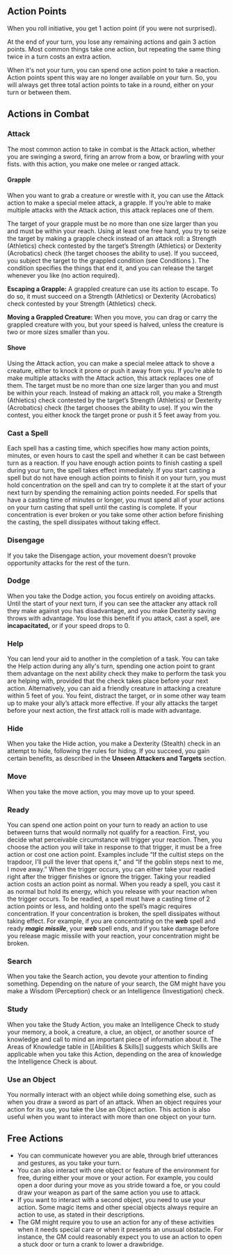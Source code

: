 ## Action Points

When you roll initiative, you get 1 action point (if you were not surprised).

At the end of your turn, you lose any remaining actions and gain 3 action points. Most common things take one action, but repeating the same thing twice in a turn costs an extra action.

When it's not your turn, you can spend one action point to take a reaction. Action points spent this way are no longer available on your turn. So, you will always get three total action points to take in a round, either on your turn or between them.

## Actions in Combat

### Attack

The most common action to take in combat is the Attack action, whether you are swinging a sword, firing an arrow from a bow, or brawling with your fists. with this action, you make one melee or ranged attack. 

#### Grapple
When you want to grab a creature or wrestle with it, you can use the Attack action to make a special melee attack, a grapple. If you’re able to make multiple attacks with the Attack action, this attack replaces one of them.

The target of your grapple must be no more than one size larger than you and must be within your reach. Using at least one free hand, you try to seize the target by making a grapple check instead of an attack roll: a Strength (Athletics) check contested by the target’s Strength (Athletics) or Dexterity (Acrobatics) check (the target chooses the ability to use). If you succeed, you subject the target to the grappled condition (see Conditions ). The condition specifies the things that end it, and you can release the target whenever you like (no action required).

**Escaping a Grapple:** A grappled creature can use its action to escape. To do so, it must succeed on a Strength (Athletics) or Dexterity (Acrobatics) check contested by your Strength (Athletics) check.

**Moving a Grappled Creature:** When you move, you can drag or carry the grappled creature with you, but your speed is halved, unless the creature is two or more sizes smaller than you.

#### Shove
Using the Attack action, you can make a special melee attack to shove a creature, either to knock it prone or push it away from you. If you’re able to make multiple attacks with the Attack action, this attack replaces one of them.
The target must be no more than one size larger than you and must be within your reach. Instead of making an attack roll, you make a Strength (Athletics) check contested by the target’s Strength (Athletics) or Dexterity (Acrobatics) check (the target chooses the ability to use). If you win the contest, you either knock the target prone or push it 5 feet away from you.

### Cast a Spell

Each spell has a casting time, which specifies how many action points, minutes, or even hours to cast the spell and whether it can be cast between turn as a reaction. If you have enough action points to finish casting a spell during your turn, the spell takes effect immediately. If you start casting a spell but do not have enough action points to finish it on your turn, you must hold concentration on the spell and can try to complete it at the start of your next turn by spending the remaining action points needed. For spells that have a casting time of minutes or longer, you must spend all of your actions on your turn casting that spell until the casting is complete. If your concentration is ever broken or you take some other action before finishing the casting, the spell dissipates without taking effect.

### Disengage

If you take the Disengage action, your movement doesn’t provoke opportunity attacks for the rest of the turn.

### Dodge

When you take the Dodge action, you focus entirely on avoiding attacks. Until the start of your next turn, if you can see the attacker any attack roll they make against you has disadvantage, and you make Dexterity saving throws with advantage. You lose this benefit if you attack, cast a spell, are **incapacitated,** or if your speed drops to 0.

### Help

You can lend your aid to another in the completion of a task. You can take the Help action during any ally's turn, spending one action point to grant them advantage on the next ability check they make to perform the task you are helping with, provided that the check takes place before your next action. Alternatively, you can aid a friendly creature in attacking a creature within 5 feet of you. You feint, distract the target, or in some other way team up to make your ally’s attack more effective. If your ally attacks the target before your next action, the first attack roll is made with advantage.

### Hide

When you take the Hide action, you make a Dexterity (Stealth) check in an attempt to hide, following the rules for hiding. If you succeed, you gain certain benefits, as described in the **Unseen Attackers and Targets** section.

### Move

When you take the move action, you may move up to your speed.

### Ready

You can spend one action point on your turn to ready an action to use between turns that would normally not qualify for a reaction. First, you decide what perceivable circumstance will trigger your reaction. Then, you choose the action you will take in response to that trigger, it must be a free action or cost one action point. Examples include “If the cultist steps on the trapdoor, I’ll pull the lever that opens it,” and “If the goblin steps next to me, I move away.” When the trigger occurs, you can either take your readied right after the trigger finishes or ignore the trigger. Taking your readied action costs an action point as normal. When you ready a spell, you cast it as normal but hold its energy, which you release with your reaction when the trigger occurs. To be readied, a spell must have a casting time of 2 action points or less, and holding onto the spell’s magic requires concentration. If your concentration is broken, the spell dissipates without taking effect. For example, if you are concentrating on the _**web**_ spell and ready _**magic missile**_, your _**web**_ spell ends, and if you take damage before you release magic missile with your reaction, your concentration might be broken.

### Search

When you take the Search action, you devote your attention to finding something. Depending on the nature of your search, the GM might have you make a Wisdom (Perception) check or an Intelligence (Investigation) check.

### Study

When you take the Study Action, you make an Intelligence Check to study your memory, a book, a creature, a clue, an object, or another source of knowledge and call to mind an important piece of information about it. The Areas of Knowledge table in [[Abilities & Skills]] suggests which Skills are applicable when you take this Action, depending on the area of knowledge the Intelligence Check is about.

### Use an Object

You normally interact with an object while doing something else, such as when you draw a sword as part of an attack. When an object requires your action for its use, you take the Use an Object action. This action is also useful when you want to interact with more than one object on your turn.

## Free Actions
- You can communicate however you are able, through brief utterances and gestures, as you take your turn.  
- You can also interact with one object or feature of the environment for free, during either your move or your action. For example, you could open a door during your move as you stride toward a foe, or you could draw your weapon as part of the same action you use to attack.  
- If you want to interact with a second object, you need to use your action. Some magic items and other special objects always require an action to use, as stated in their descriptions.  
- The GM might require you to use an action for any of these activities when it needs special care or when it presents an unusual obstacle. For instance, the GM could reasonably expect you to use an action to open a stuck door or turn a crank to lower a drawbridge.